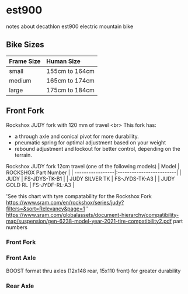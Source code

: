 # est900
notes about decathlon est900 electric mountain bike

## Bike Sizes
| Frame Size    | Human Size     | 
| ------------|:-----------------|
| small       | 155cm to 164cm   | 
| medium      | 165cm to 174cm   |
| large       | 175cm to 184cm   |

## Front Fork
Rockshox JUDY fork with 120 mm of travel \<br>
This fork has:
- a through axle and conical pivot for more durability.
- pneumatic spring for optimal adjustment based on your weight
- rebound adjustment and lockout for better control, depending on the terrain.

Rockshox JUDY fork 12cm travel (one of the following models)
| Model            | ROCKSHOX Part Number     | 
| -----------------|:-------------------------|
| JUDY             |      FS-JDYS-TK-B1       | 
| JUDY SILVER TK   |      FS-JYDS-TK-A3       |
| JUDY GOLD RL     |      FS-JYDF-RL-A3       |

'See this chart with tyre compatability for the Rockshox Fork
https://www.sram.com/en/rockshox/series/judy?filters=&sort=Relevancy&page=1 '
https://www.sram.com/globalassets/document-hierarchy/compatibility-map/suspension/gen-6238-model-year-2021-tire-compatibility2.pdf
part numbers 

### Front Fork

### Front Axle
BOOST format thru axles (12x148 rear, 15x110 front) for greater durability












### Rear Axle

